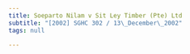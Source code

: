 ```yaml
---
title: Soeparto Nilam v Sit Ley Timber (Pte) Ltd
subtitle: "[2002] SGHC 302 / 13\_December\_2002"
tags: null

---
```


